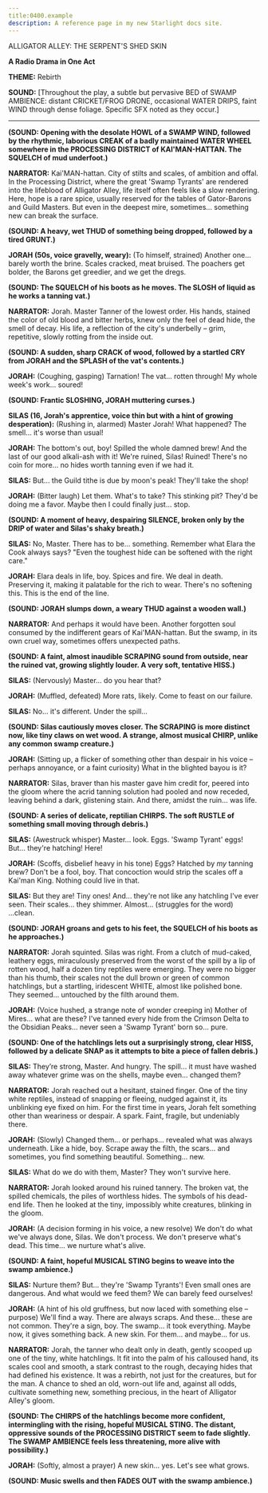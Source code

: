 ```yaml
---
title:0400.example
description: A reference page in my new Starlight docs site.
---
```

 ALLIGATOR ALLEY: THE SERPENT'S SHED SKIN

**A Radio Drama in One Act**

**THEME:** Rebirth

**SOUND:** [Throughout the play, a subtle but pervasive BED of SWAMP AMBIENCE: distant CRICKET/FROG DRONE, occasional WATER DRIPS, faint WIND through dense foliage. Specific SFX noted as they occur.]

---

**(SOUND: Opening with the desolate HOWL of a SWAMP WIND, followed by the rhythmic, laborious CREAK of a badly maintained WATER WHEEL somewhere in the PROCESSING DISTRICT of KAI'MAN-HATTAN. The SQUELCH of mud underfoot.)**

**NARRATOR:** Kai'MAN-hattan. City of stilts and scales, of ambition and offal. In the Processing District, where the great 'Swamp Tyrants' are rendered into the lifeblood of Alligator Alley, life itself often feels like a slow rendering. Here, hope is a rare spice, usually reserved for the tables of Gator-Barons and Guild Masters. But even in the deepest mire, sometimes... something new can break the surface.

**(SOUND: A heavy, wet THUD of something being dropped, followed by a tired GRUNT.)**

**JORAH (50s, voice gravelly, weary):** (To himself, strained) Another one... barely worth the brine. Scales cracked, meat bruised. The poachers get bolder, the Barons get greedier, and we get the dregs.

**(SOUND: The SQUELCH of his boots as he moves. The SLOSH of liquid as he works a tanning vat.)**

**NARRATOR:** Jorah. Master Tanner of the lowest order. His hands, stained the color of old blood and bitter herbs, knew only the feel of dead hide, the smell of decay. His life, a reflection of the city's underbelly – grim, repetitive, slowly rotting from the inside out.

**(SOUND: A sudden, sharp CRACK of wood, followed by a startled CRY from JORAH and the SPLASH of the vat's contents.)**

**JORAH:** (Coughing, gasping) Tarnation! The vat... rotten through! My whole week's work... soured!

**(SOUND: Frantic SLOSHING, JORAH muttering curses.)**

**SILAS (16, Jorah's apprentice, voice thin but with a hint of growing desperation):** (Rushing in, alarmed) Master Jorah! What happened? The smell... it's worse than usual!

**JORAH:** The bottom's out, boy! Spilled the whole damned brew! And the last of our good alkali-ash with it! We're ruined, Silas! Ruined! There's no coin for more... no hides worth tanning even if we had it.

**SILAS:** But... the Guild tithe is due by moon's peak! They'll take the shop!

**JORAH:** (Bitter laugh) Let them. What's to take? This stinking pit? They'd be doing me a favor. Maybe then I could finally just... stop.

**(SOUND: A moment of heavy, despairing SILENCE, broken only by the DRIP of water and Silas's shaky breath.)**

**SILAS:** No, Master. There has to be... something. Remember what Elara the Cook always says? "Even the toughest hide can be softened with the right care."

**JORAH:** Elara deals in life, boy. Spices and fire. We deal in death. Preserving it, making it palatable for the rich to wear. There's no softening this. This is the end of the line.

**(SOUND: JORAH slumps down, a weary THUD against a wooden wall.)**

**NARRATOR:** And perhaps it would have been. Another forgotten soul consumed by the indifferent gears of Kai'MAN-hattan. But the swamp, in its own cruel way, sometimes offers unexpected paths.

**(SOUND: A faint, almost inaudible SCRAPING sound from outside, near the ruined vat, growing slightly louder. A very soft, tentative HISS.)**

**SILAS:** (Nervously) Master... do you hear that?

**JORAH:** (Muffled, defeated) More rats, likely. Come to feast on our failure.

**SILAS:** No... it's different. Under the spill...

**(SOUND: Silas cautiously moves closer. The SCRAPING is more distinct now, like tiny claws on wet wood. A strange, almost musical CHIRP, unlike any common swamp creature.)**

**JORAH:** (Sitting up, a flicker of something other than despair in his voice – perhaps annoyance, or a faint curiosity) What in the blighted bayou is it?

**NARRATOR:** Silas, braver than his master gave him credit for, peered into the gloom where the acrid tanning solution had pooled and now receded, leaving behind a dark, glistening stain. And there, amidst the ruin... was life.

**(SOUND: A series of delicate, reptilian CHIRPS. The soft RUSTLE of something small moving through debris.)**

**SILAS:** (Awestruck whisper) Master... look. Eggs. 'Swamp Tyrant' eggs! But... they're hatching! Here!

**JORAH:** (Scoffs, disbelief heavy in his tone) Eggs? Hatched by *my* tanning brew? Don't be a fool, boy. That concoction would strip the scales off a Kai'man King. Nothing could live in that.

**SILAS:** But they are! Tiny ones! And... they're not like any hatchling I've ever seen. Their scales... they shimmer. Almost... (struggles for the word) ...clean.

**(SOUND: JORAH groans and gets to his feet, the SQUELCH of his boots as he approaches.)**

**NARRATOR:** Jorah squinted. Silas was right. From a clutch of mud-caked, leathery eggs, miraculously preserved from the worst of the spill by a lip of rotten wood, half a dozen tiny reptiles were emerging. They were no bigger than his thumb, their scales not the dull brown or green of common hatchlings, but a startling, iridescent WHITE, almost like polished bone. They seemed... untouched by the filth around them.

**JORAH:** (Voice hushed, a strange note of wonder creeping in) Mother of Mires... what are these? I've tanned every hide from the Crimson Delta to the Obsidian Peaks... never seen a 'Swamp Tyrant' born so... pure.

**(SOUND: One of the hatchlings lets out a surprisingly strong, clear HISS, followed by a delicate SNAP as it attempts to bite a piece of fallen debris.)**

**SILAS:** They’re strong, Master. And hungry. The spill... it must have washed away whatever grime was on the shells, maybe even... changed them?

**NARRATOR:** Jorah reached out a hesitant, stained finger. One of the tiny white reptiles, instead of snapping or fleeing, nudged against it, its unblinking eye fixed on him. For the first time in years, Jorah felt something other than weariness or despair. A spark. Faint, fragile, but undeniably there.

**JORAH:** (Slowly) Changed them... or perhaps... revealed what was always underneath. Like a hide, boy. Scrape away the filth, the scars... and sometimes, you find something beautiful. Something... new.

**SILAS:** What do we do with them, Master? They won't survive here.

**NARRATOR:** Jorah looked around his ruined tannery. The broken vat, the spilled chemicals, the piles of worthless hides. The symbols of his dead-end life. Then he looked at the tiny, impossibly white creatures, blinking in the gloom.

**JORAH:** (A decision forming in his voice, a new resolve) We don't do what we've always done, Silas. We don't process. We don't preserve what's dead. This time... we nurture what's alive.

**(SOUND: A faint, hopeful MUSICAL STING begins to weave into the swamp ambience.)**

**SILAS:** Nurture them? But... they're 'Swamp Tyrants'! Even small ones are dangerous. And what would we feed them? We can barely feed ourselves!

**JORAH:** (A hint of his old gruffness, but now laced with something else – purpose) We'll find a way. There are always scraps. And these... these are not common. They're a sign, boy. The swamp... it took everything. Maybe now, it gives something back. A new skin. For them... and maybe... for us.

**NARRATOR:** Jorah, the tanner who dealt only in death, gently scooped up one of the tiny, white hatchlings. It fit into the palm of his calloused hand, its scales cool and smooth, a stark contrast to the rough, decaying hides that had defined his existence. It was a rebirth, not just for the creatures, but for the man. A chance to shed an old, worn-out life and, against all odds, cultivate something new, something precious, in the heart of Alligator Alley's gloom.

**(SOUND: The CHIRPS of the hatchlings become more confident, intermingling with the rising, hopeful MUSICAL STING. The distant, oppressive sounds of the PROCESSING DISTRICT seem to fade slightly. The SWAMP AMBIENCE feels less threatening, more alive with possibility.)**

**JORAH:** (Softly, almost a prayer) A new skin... yes. Let's see what grows.

**(SOUND: Music swells and then FADES OUT with the swamp ambience.)**
